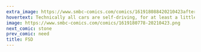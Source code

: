 ```yaml
---
extra_image: https://www.smbc-comics.com/comics/161918088420210423after.png
hovertext: Technically all cars are self-driving, for at least a little while.
image: https://www.smbc-comics.com/comics/1619180778-20210423.png
next_comic: stone
prev_comic: need
title: FSD
---
```


